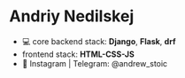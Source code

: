 # Andriy Nedilskej
* :computer: core backend stack: **Django**, **Flask**, **drf** 
* frontend stack: **HTML-CSS-JS**
*   :newspaper: Instagram | Telegram: @andrew_stoic
